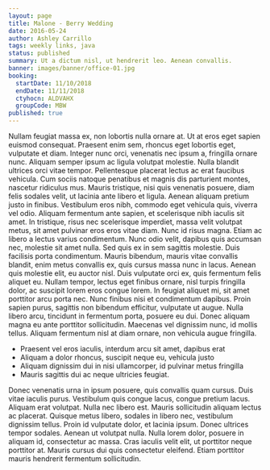 ```yaml
---
layout: page
title: Malone - Berry Wedding
date: 2016-05-24
author: Ashley Carrillo
tags: weekly links, java
status: published
summary: Ut a dictum nisl, ut hendrerit leo. Aenean convallis.
banner: images/banner/office-01.jpg
booking:
  startDate: 11/10/2018
  endDate: 11/11/2018
  ctyhocn: ALDVAHX
  groupCode: MBW
published: true
---
```

Nullam feugiat massa ex, non lobortis nulla ornare at. Ut at eros eget sapien euismod consequat. Praesent enim sem, rhoncus eget lobortis eget, vulputate et diam. Integer nunc orci, venenatis nec ipsum a, fringilla ornare nunc. Aliquam semper ipsum ac ligula volutpat molestie. Nulla blandit ultrices orci vitae tempor. Pellentesque placerat lectus ac erat faucibus vehicula. Cum sociis natoque penatibus et magnis dis parturient montes, nascetur ridiculus mus. Mauris tristique, nisi quis venenatis posuere, diam felis sodales velit, ut lacinia ante libero et ligula. Aenean aliquam pretium justo in finibus. Vestibulum eros nibh, commodo eget vehicula quis, viverra vel odio. Aliquam fermentum ante sapien, et scelerisque nibh iaculis sit amet. In tristique, risus nec scelerisque imperdiet, massa velit volutpat metus, sit amet pulvinar eros eros vitae diam. Nunc id risus magna. Etiam ac libero a lectus varius condimentum. Nunc odio velit, dapibus quis accumsan nec, molestie sit amet nulla.
Sed quis ex in sem sagittis molestie. Duis facilisis porta condimentum. Mauris bibendum, mauris vitae convallis blandit, enim metus convallis ex, quis cursus massa nunc in lacus. Aenean quis molestie elit, eu auctor nisl. Duis vulputate orci ex, quis fermentum felis aliquet eu. Nullam tempor, lectus eget finibus ornare, nisl turpis fringilla dolor, ac suscipit lorem eros congue lorem. In feugiat aliquet mi, sit amet porttitor arcu porta nec. Nunc finibus nisi et condimentum dapibus. Proin sapien purus, sagittis non bibendum efficitur, vulputate ut augue. Nulla libero arcu, tincidunt in fermentum porta, posuere eu dui. Donec aliquam magna eu ante porttitor sollicitudin. Maecenas vel dignissim nunc, id mollis tellus. Aliquam fermentum nisl at diam ornare, non vehicula augue fringilla.

* Praesent vel eros iaculis, interdum arcu sit amet, dapibus erat
* Aliquam a dolor rhoncus, suscipit neque eu, vehicula justo
* Aliquam dignissim dui in nisi ullamcorper, id pulvinar metus fringilla
* Mauris sagittis dui ac neque ultricies feugiat.

Donec venenatis urna in ipsum posuere, quis convallis quam cursus. Duis vitae iaculis purus. Vestibulum quis congue lacus, congue pretium lacus. Aliquam erat volutpat. Nulla nec libero est. Mauris sollicitudin aliquam lectus ac placerat. Quisque metus libero, sodales in libero nec, vestibulum dignissim tellus. Proin id vulputate dolor, et lacinia ipsum. Donec ultrices tempor sodales. Aenean ut volutpat nulla. Nulla lorem dolor, posuere in aliquam id, consectetur ac massa. Cras iaculis velit elit, ut porttitor neque porttitor at. Mauris cursus dui quis consectetur eleifend. Etiam porttitor mauris hendrerit fermentum sollicitudin.

